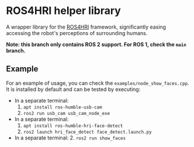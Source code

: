 # ROS4HRI helper library

A wrapper library for the [ROS4HRI](https://wiki.ros.org/hri) framework,
significantly easing accessing the robot's perceptions of surrounding humans.

**Note: this branch only contains ROS 2 support. For ROS 1, check the `main` branch.**

## Example

For an example of usage, you can check the `examples/node_show_faces.cpp`.
It is installed by default and can be tested by executing:
- In a separate terminal:
  1. `apt install ros-humble-usb-cam`
  2. `ros2 run usb_cam usb_cam_node_exe`
- In a separate terminal:
  1. `apt install ros-humble-hri-face-detect`
  2. `ros2 launch hri_face_detect face_detect.launch.py`
- In a separate terminal:
  2. `ros2 run show_faces`
